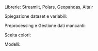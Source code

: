 
Librerie: Streamlit, Polars, Geopandas, Altair

Spiegazione dataset e variabili:

 Preprocessing e Gestione dati mancanti:

 Scelta colori:

 Modelli: